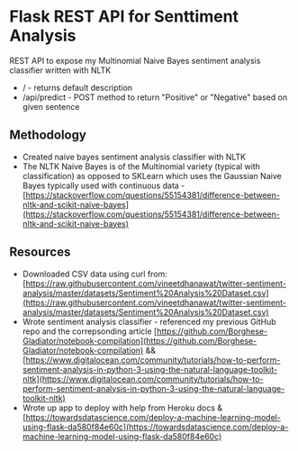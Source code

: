 # Flask REST API for Senttiment Analysis
REST API to expose my Multinomial Naive Bayes sentiment analysis classifier written with NLTK

- / - returns default description
- /api/predict - POST method to return "Positive" or "Negative" based on given sentence 

## Methodology
- Created naive bayes sentiment analysis classifier with NLTK
- The NLTK Naive Bayes is of the Multinomial variety (typical with classification) as opposed to SKLearn which uses the Gaussian Naive Bayes typically used with continuous data - [https://stackoverflow.com/questions/55154381/difference-between-nltk-and-scikit-naive-bayes](https://stackoverflow.com/questions/55154381/difference-between-nltk-and-scikit-naive-bayes)

## Resources
- Downloaded CSV data using curl from: [https://raw.githubusercontent.com/vineetdhanawat/twitter-sentiment-analysis/master/datasets/Sentiment%20Analysis%20Dataset.csv](https://raw.githubusercontent.com/vineetdhanawat/twitter-sentiment-analysis/master/datasets/Sentiment%20Analysis%20Dataset.csv)
- Wrote sentiment analysis classifier - referenced my previous GitHub repo and the correpsonding article [https://github.com/Borghese-Gladiator/notebook-compilation](https://github.com/Borghese-Gladiator/notebook-compilation) && [https://www.digitalocean.com/community/tutorials/how-to-perform-sentiment-analysis-in-python-3-using-the-natural-language-toolkit-nltk](https://www.digitalocean.com/community/tutorials/how-to-perform-sentiment-analysis-in-python-3-using-the-natural-language-toolkit-nltk)
- Wrote up app to deploy with help from Heroku docs & [https://towardsdatascience.com/deploy-a-machine-learning-model-using-flask-da580f84e60c](https://towardsdatascience.com/deploy-a-machine-learning-model-using-flask-da580f84e60c)